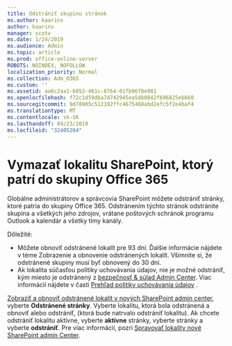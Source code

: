 ```yaml
---
title: Odstrániť skupinu stránok
ms.author: kaarins
author: kaarins
manager: scotv
ms.date: 1/24/2019
ms.audience: Admin
ms.topic: article
ms.prod: office-online-server
ROBOTS: NOINDEX, NOFOLLOW
localization_priority: Normal
ms.collection: Adm_O365
ms.custom: ''
ms.assetid: aa6c2aa1-6853-461c-8764-01fb96f8e981
ms.openlocfilehash: f72c1d59dba7d742945ea5db0842f696825eb660
ms.sourcegitcommit: 9d78905c512192ffc4675468abd2efc5f2e4baf4
ms.translationtype: MT
ms.contentlocale: sk-SK
ms.lasthandoff: 04/23/2019
ms.locfileid: "32405204"
---
```

# <a name="delete-a-sharepoint-site-that-belongs-to-an-office-365-group"></a>Vymazať lokalitu SharePoint, ktorý patrí do skupiny Office 365

Globálne administrátorov a správcovia SharePoint môžete odstrániť stránky, ktoré patria do skupiny Office 365. Odstránením týchto stránok odstránite skupina a všetkých jeho zdrojov, vrátane poštových schránok programu Outlook a kalendár a všetky tímy kanály.
  
Dôležité:
- Môžete obnoviť odstránené lokalít pre 93 dní. Ďalšie informácie nájdete v téme Zobrazenie a obnovenie odstránených lokalít. Všimnite si, že odstránené skupiny musí byť obnovený do 30 dní. 
- Ak lokalita súčasťou politiky uchovávania údajov, nie je možné odstrániť, kým miesto je odstránený z [bezpečnosť &amp; súlad Admin Center](https://protection.office.com/?rfr=AdminCenter#/retention). Viac informácií nájdete v časti [Prehľad politiky uchovávania údajov](https://docs.microsoft.com/office365/securitycompliance/retention-policies#content-in-onedrive-accounts-and-sharepoint-sites) . 
  
[Zobraziť a obnoviť odstránené lokalít v nových SharePoint admin center](https://docs.microsoft.com/sharepoint/view-and-restore-deleted-sites-in-new-admin-center), vyberte **Odstránené stránky**. Vyberte lokalitu, ktorá bola odstránená a obnoviť alebo odstrániť, (ktorá bude natrvalo odstrániť lokalitu). Ak chcete odstrániť lokalitu aktívne, vyberte **aktívne** stránky, vyberte stránky a vyberte **odstrániť**. Pre viac informácií, pozri [Spravovať lokality nové SharePoint admin Center](https://docs.microsoft.com/sharepoint/manage-sites-in-new-admin-center).
  

